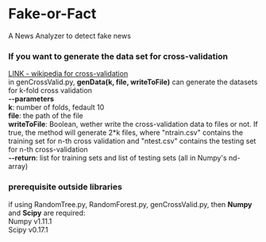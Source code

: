 # Fake-or-Fact
A News Analyzer to detect fake news

### If you want to generate the data set for cross-validation  
[LINK - wikipedia for cross-validation](https://en.wikipedia.org/wiki/Cross-validation_(statistics))  
in genCrossValid.py, <b>genData(k, file, writeToFile)</b> can generate the datasets for k-fold cross validation  
<b>--parameters</b>  
<b>k</b>: number of folds, fedault 10  
<b>file</b>: the path of the file  
<b>writeToFile</b>: Boolean, wether write the cross-validation data to files or not. If true, the method will generate 2*k files, where "ntrain.csv" contains the training set for n-th cross validation and "ntest.csv" contains the testing set for n-th cross-validation  
<b>--return</b>: list for training sets and list of testing sets (all in Numpy's nd-array)


### prerequisite outside libraries  
if using RandomTree.py, RandomForest.py, genCrossValid.py, then <b>Numpy</b> and <b>Scipy</b> are required:  
Numpy v1.11.1  
Scipy v0.17.1  
  
  
